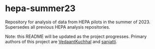 # hepa-summer23
Repository for analysis of data from HEPA pilots in the summer of 2023. Supersedes all previous HEPA analysis repositories.

Note: this README will be updated as the project progresses. Primary authors of this project are [VedaantKuchhal](https://github.com/VedaantKuchhal) and [sanjatti](https://github.com/sanjatti).
